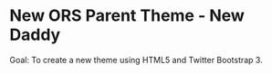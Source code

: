 New ORS Parent Theme - New Daddy
================================

Goal: To create a new theme using HTML5 and Twitter Bootstrap 3.

